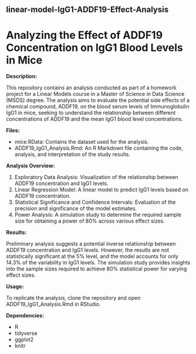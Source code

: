 ## linear-model-IgG1-ADDF19-Effect-Analysis
# **Analyzing the Effect of ADDF19 Concentration on IgG1 Blood Levels in Mice**


**Description:**

This repository contains an analysis conducted as part of a homework project for a Linear Models course in a Master of Science in Data Science (MSDS) degree. The analysis aims to evaluate the potential side effects of a chemical compound, ADDF19, on the blood serum levels of Immunoglobulin IgG1 in mice, seeking to understand the relationship between different concentrations of ADDF19 and the mean IgG1 blood level concentrations.


**Files:**
- mice.RData: Contains the dataset used for the analysis.
- ADDF19_IgG1_Analysis.Rmd: An R Markdown file containing the code, analysis, and interpretation of the study results.



**Analysis Overview:**
1. Exploratory Data Analysis: Visualization of the relationship between ADDF19 concentration and IgG1 levels.
2. Linear Regression Model: A linear model to predict IgG1 levels based on ADDF19 concentration.
3. Statistical Significance and Confidence Intervals: Evaluation of the precision and significance of the model estimates.
4. Power Analysis: A simulation study to determine the required sample size for obtaining a power of 80% across various effect sizes.



**Results:**

Preliminary analysis suggests a potential inverse relationship between ADDF19 concentration and IgG1 levels.
However, the results are not statistically significant at the 5% level, and the model accounts for only 14.3% of the variability in IgG1 levels.
The simulation study provides insights into the sample sizes required to achieve 80% statistical power for varying effect sizes.



**Usage:**

To replicate the analysis, clone the repository and open ADDF19_IgG1_Analysis.Rmd in RStudio.



**Dependencies:**
- R
- tidyverse
- ggplot2
- knitr


